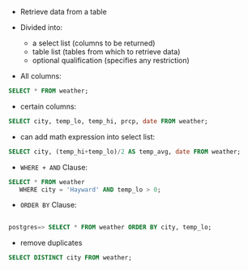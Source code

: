 - Retrieve data from a table
- Divided into: 
	- a select list (columns to be returned)
	- table list (tables from which to retrieve data)
	- optional qualification (specifies any restriction)

- All columns:
```sql
SELECT * FROM weather;
```

- certain columns:
```sql
SELECT city, temp_lo, temp_hi, prcp, date FROM weather;
```

- can add math expression into select list:
```sql
SELECT city, (temp_hi+temp_lo)/2 AS temp_avg, date FROM weather;
```

- `WHERE + AND` Clause:
```sql
SELECT * FROM weather  
   WHERE city = 'Hayward' AND temp_lo > 0;
```

- `ORDER BY` Clause:
```sql
  
postgres=> SELECT * FROM weather ORDER BY city, temp_lo;  
```

- remove duplicates
```sql
SELECT DISTINCT city FROM weather;
```